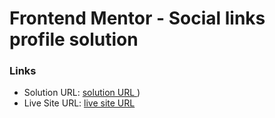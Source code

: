 # Frontend Mentor - Social links profile solution

### Links

- Solution URL: [ solution URL ](https://github.com/Siddhantkhot/social_links_profile_main))
- Live Site URL: [ live site URL ](https://siddhantkhot.github.io/social_links_profile_main/)


